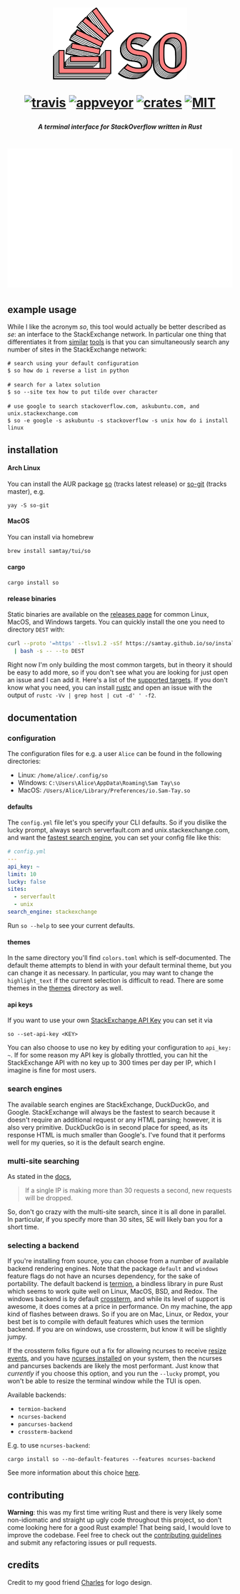 <h1 align="center">
<img width="300px" src="assets/logo.png" />

[![travis][s0]][l0] [![appveyor][s1]][l1] [![crates][s2]][l2] [![MIT][s3]][l3]

</h1>

[s0]: https://travis-ci.org/samtay/so.svg?branch=master
[l0]: https://travis-ci.org/samtay/so
[s1]: https://ci.appveyor.com/api/projects/status/pu7e63f2sqq6x1iq/branch/master?svg=true
[l1]: https://ci.appveyor.com/project/samtay/so/branch/master
[s2]: https://img.shields.io/crates/v/so.svg
[l2]: https://crates.io/crates/so
[s3]: https://img.shields.io/badge/license-MIT-blue.svg
[l3]: ./LICENSE

<h5 align="center"> A terminal interface for StackOverflow written in Rust </h5>

<h1 align="center">

![](assets/demo.gif)

</h1>

## example usage
While I like the acronym *so*, this tool would actually be better described as
*se*: an interface to the StackExchange network. In particular one thing that
differentiates it from [similar](https://github.com/santinic/how2)
[tools](https://github.com/gleitz/howdoi) is that you can simultaneously search
any number of sites in the StackExchange network:
```shell
# search using your default configuration
$ so how do i reverse a list in python

# search for a latex solution
$ so --site tex how to put tilde over character

# use google to search stackoverflow.com, askubuntu.com, and unix.stackexchange.com
$ so -e google -s askubuntu -s stackoverflow -s unix how do i install linux
```

## installation

#### Arch Linux
You can install the AUR package
[so](https://aur.archlinux.org/packages/so/) (tracks latest release)
or
[so-git](https://aur.archlinux.org/packages/so-git/) (tracks master), e.g.
```
yay -S so-git
```
#### MacOS
You can install via homebrew
```
brew install samtay/tui/so
```

#### cargo
```
cargo install so
```

#### release binaries
Static binaries are available on the [releases page](https://github.com/samtay/so/releases) for common Linux, MacOS, and Windows targets. You can quickly install the one you need to directory `DEST` with:
```bash
curl --proto '=https' --tlsv1.2 -sSf https://samtay.github.io/so/install.sh \
  | bash -s -- --to DEST
```
Right now I'm only building the most common targets, but in theory it should be
easy to add more, so if you don't see what you are looking for just open an
issue and I can add it. Here's a
list of the [supported
targets](https://github.com/japaric/trust#supported-targets). If you don't know
what you need, you can install [rustc](https://www.rust-lang.org/tools/install)
and open an issue with the output of `rustc -Vv | grep host | cut -d' ' -f2`.

## documentation

### configuration
The configuration files for e.g. a user `Alice` can be found in the following
directories:

- Linux: `/home/alice/.config/so`
- Windows: `C:\Users\Alice\AppData\Roaming\Sam Tay\so`
- MacOS: `/Users/Alice/Library/Preferences/io.Sam-Tay.so`

#### defaults
The `config.yml` file let's you specify your CLI defaults. So if you dislike the
lucky prompt, always search serverfault.com and unix.stackexchange.com, and
want the [fastest search engine](#search-engines), you can set your config file like this:
```yaml
# config.yml
---
api_key: ~
limit: 10
lucky: false
sites:
  - serverfault
  - unix
search_engine: stackexchange
```
Run `so --help` to see your current defaults.

#### themes
In the same directory you'll find `colors.toml` which is self-documented. The
default theme attempts to blend in with your default terminal theme, but you can
change it as necessary. In particular, you may want to change the `highlight_text` if the current selection is difficult to read. There are some themes in the [themes](./themes) directory as well.

#### api keys
If you want to use your own [StackExchange API
Key](https://api.stackexchange.com/docs) you can set it via
```
so --set-api-key <KEY>
```
You can also choose to use no key by editing your configuration to `api_key: ~`.
If for some reason my API key is globally throttled, you can hit the
StackExchange API with no key up to 300 times per day per IP, which I imagine is
fine for most users.

### search engines
The available search engines are StackExchange, DuckDuckGo, and Google.
StackExchange will always be the fastest to search because it doesn't require an
additional request or any HTML parsing; however, it is also very primitive.
DuckDuckGo is in second place for speed, as its response HTML is much smaller
than Google's. I've found that it performs well for my queries, so it is the
default search engine.

### multi-site searching
As stated in the [docs](https://api.stackexchange.com/docs/throttle),

> If a single IP is making more than 30 requests a second, new requests will be dropped.

So, don't go crazy with the multi-site search, since it is all done in parallel.
In particular, if you specify more than 30 sites, SE will likely ban you for a short time.

### selecting a backend
If you're installing from source, you can choose from a number of available
backend rendering engines. Note that the package `default` and `windows` feature
flags do not have an ncurses dependency, for the sake of portability.  The
default backend is [termion](https://github.com/redox-os/termion), a bindless
library in pure Rust which seems to work quite well on Linux, MacOS, BSD, and
Redox.  The windows backend is by default
[crossterm](https://github.com/crossterm-rs/crossterm), and while its level of
support is awesome, it does comes at a price in performance. On my machine, the
app kind of flashes between draws. So if you are on Mac, Linux, or Redox, your
best bet is to compile with default features which uses the termion backend. If
you are on windows, use crossterm, but know it will be slightly jumpy.

If the crossterm folks figure out a fix for allowing ncurses to receive [resize
events](https://github.com/crossterm-rs/crossterm/issues/447), and you have
[ncurses installed](https://github.com/gyscos/cursive/wiki/Install-ncurses) on
your system, then the ncurses and pancurses backends are likely the most
performant.  Just know that *currently* if you choose this option, and you run
the `--lucky` prompt, you won't be able to resize the terminal window while the
TUI is open.

Available backends:

- `termion-backend`
- `ncurses-backend`
- `pancurses-backend`
- `crossterm-backend`

E.g. to use `ncurses-backend`:
```
cargo install so --no-default-features --features ncurses-backend
```

See more information about this choice
[here](https://github.com/gyscos/cursive/wiki/Backends).

## contributing
**Warning**: this was my first time writing Rust and there is very likely some
non-idiomatic and straight up ugly code throughout this project, so don't come
looking here for a good Rust example! That being said, I would love to improve
the codebase. Feel free to check out the [contributing
guidelines](.github/CONTRIBUTING.md) and submit any refactoring issues or pull
requests.

## credits
Credit to my good friend [Charles](http://heyitscharles.com) for logo design.
